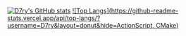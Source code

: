 [![D7ry's GitHub stats](https://github-readme-stats.vercel.app/api?username=D7ry)](https://github.com/anuraghazra/github-readme-stats)
[![Top Langs](https://github-readme-stats.vercel.app/api/top-langs/?username=D7ry&layout=donut&hide=ActionScript, CMake)](https://github.com/anuraghazra/github-readme-stats)
